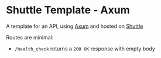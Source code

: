 # Shuttle Template - Axum 

A template for an API, using [Axum](https://github.com/tokio-rs/axum) and hosted on [Shuttle](https://shuttle.rs)

Routes are minimal:

- `/health_check` returns a `200 OK` response with empty body
